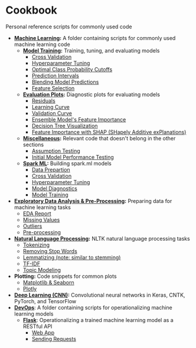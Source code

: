 # Cookbook
Personal reference scripts for commonly used code

- **[Machine Learning](https://github.com/MacalusoJeff/Cookbook/tree/master/MachineLearning):** A folder containing scripts for commonly used machine learning code
    - **[Model Training](https://github.com/MacalusoJeff/Cookbook/blob/master/MachineLearning/ModelTraining.py):** Training, tuning, and evaluating models
        - [Cross Validation](https://github.com/MacalusoJeff/Cookbook/blob/master/MachineLearning/ModelTraining.py#L27)
        - [Hyperparameter Tuning](https://github.com/MacalusoJeff/Cookbook/blob/master/MachineLearning/ModelTraining.py#L39)
        - [Optimal Class Probability Cutoffs](https://github.com/MacalusoJeff/Cookbook/blob/master/MachineLearning/ModelTraining.py#L99)
        - [Prediction Intervals](https://github.com/MacalusoJeff/Cookbook/blob/master/MachineLearning/ModelTraining.py#L177)
        - [Blending Model Predictions](https://github.com/MacalusoJeff/Cookbook/blob/master/MachineLearning/ModelTraining.py#L269)
        - [Feature Selection](https://github.com/MacalusoJeff/Cookbook/blob/master/MachineLearning/ModelTraining.py#L395)
    - **[Evaluation Plots](https://github.com/MacalusoJeff/Cookbook/blob/master/MachineLearning/EvaluationPlots.py):** Diagnostic plots for evaluating models
        - [Residuals](https://github.com/MacalusoJeff/Cookbook/blob/master/MachineLearning/EvaluationPlots.py#L30)
        - [Learning Curve](https://github.com/MacalusoJeff/Cookbook/blob/master/MachineLearning/EvaluationPlots.py#L63)
        - [Validation Curve](https://github.com/MacalusoJeff/Cookbook/blob/master/MachineLearning/EvaluationPlots.py#L91)  
        - [Ensemble Model's Feature Importance](https://github.com/MacalusoJeff/Cookbook/blob/master/MachineLearning/EvaluationPlots.py#L124)
        - [Decision Tree Visualization](https://github.com/MacalusoJeff/Cookbook/blob/master/MachineLearning/EvaluationPlots.py#L142)
        - [Feature Importance with SHAP (SHapely Additive exPlanations)](https://github.com/MacalusoJeff/Cookbook/blob/abbe72115e7732be2b0bccfb3208bcd56b19721d/MachineLearning/EvaluationPlots.py#L173)
    - **[Miscellaneous](https://github.com/MacalusoJeff/Cookbook/blob/master/MachineLearning/Miscellaneous.py):** Relevant code that doesn't belong in the other sections
        - [Assumption Testing](https://github.com/MacalusoJeff/Cookbook/blob/master/MachineLearning/Miscellaneous.py#L27)
        - [Initial Model Performance Testing](https://github.com/MacalusoJeff/Cookbook/blob/master/MachineLearning/Miscellaneous.py#L245)
    - **[Spark ML](https://github.com/MacalusoJeff/Cookbook/blob/master/MachineLearning/SparkML.py):** Building spark.ml models
        - [Data Prepartion](https://github.com/MacalusoJeff/Cookbook/blob/master/MachineLearning/SparkML.py#L9)
        - [Cross Validation](https://github.com/MacalusoJeff/Cookbook/blob/master/MachineLearning/SparkML.py#L60)
        - [Hyperparameter Tuning](https://github.com/MacalusoJeff/Cookbook/blob/master/MachineLearning/SparkML.py#L171)
        - [Model Diagnostics](https://github.com/MacalusoJeff/Cookbook/blob/master/MachineLearning/SparkML.py#L236)
        - [Model Training](https://github.com/MacalusoJeff/Cookbook/blob/master/MachineLearning/SparkML.py#L259)
- **[Exploratory Data Analysis & Pre-Processing](https://github.com/MacalusoJeff/Cookbook/blob/master/EDA%26Preprocessing.py):** Preparing data for machine learning tasks
    - [EDA Report](https://github.com/MacalusoJeff/Cookbook/blob/master/EDA%26Preprocessing.py#L25)
    - [Missing Values](https://github.com/MacalusoJeff/Cookbook/blob/master/EDA%26Preprocessing.py#L34)
    - [Outliers](https://github.com/MacalusoJeff/Cookbook/blob/master/EDA&Preprocessing.py#L154)
    - [Pre-processing](https://github.com/MacalusoJeff/Cookbook/blob/master/EDA&Preprocessing.py#L498)
- **[Natural Language Processing](https://github.com/MacalusoJeff/Cookbook/blob/master/NLP.py):** NLTK natural language processing tasks
    - [Tokenizing](https://github.com/MacalusoJeff/Cookbook/blob/master/NLP.py#L13)
    - [Removing Stop Words](https://github.com/MacalusoJeff/Cookbook/blob/master/NLP.py#L17)
    - [Lemmatizing (note: similar to stemming)](https://github.com/MacalusoJeff/Cookbook/blob/master/NLP.py#L26)
    - [TF-IDF](https://github.com/MacalusoJeff/Cookbook/blob/master/NLP.py#L44)
    - [Topic Modeling](https://github.com/MacalusoJeff/Cookbook/blob/d3c00bfdb8daa9685babaf698292e450d72101f0/NLP.py#L60)
- **Plotting:** Code snippets for common plots
    - [Matplotlib & Seaborn](https://github.com/MacalusoJeff/Cookbook/blob/master/Plotting-Matplotlib.py)
    - [Plotly](https://github.com/MacalusoJeff/Cookbook/blob/master/Plotting-Plotly.py)
- **[Deep Learning (CNN)](https://nbviewer.jupyter.org/github/MacalusoJeff/Cookbook/blob/master/DeepLearning-CNN.ipynb):** Convolutional neural networks in Keras, CNTK, PyTorch, and TensorFlow
- **[DevOps](https://github.com/MacalusoJeff/Cookbook/tree/master/DevOps)**: A folder containing scripts for operationalizing machine learning models
    - **[Flask](https://github.com/MacalusoJeff/Cookbook/tree/master/DevOps/Flask)**: Operationalizing a trained machine learning model as a RESTful API
        - [Web App](https://github.com/MacalusoJeff/Cookbook/blob/master/DevOps/Flask/app.py)
        - [Sending Requests](https://github.com/MacalusoJeff/Cookbook/blob/master/DevOps/Flask/request.py)
        
